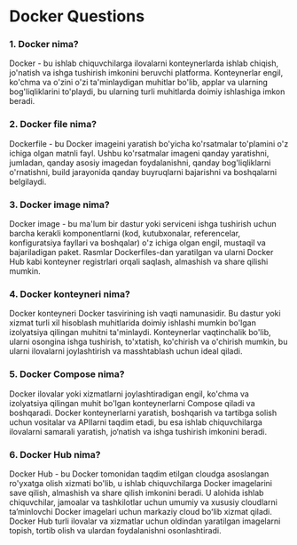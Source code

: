 # Docker Questions
<h3>1. Docker nima?</h3>
   Docker - bu ishlab chiquvchilarga ilovalarni konteynerlarda ishlab chiqish, jo'natish va ishga tushirish imkonini beruvchi platforma. Konteynerlar engil, ko'chma va o'zini o'zi ta'minlaydigan muhitlar bo'lib, applar va ularning bog'liqliklarini to'playdi, bu ularning turli muhitlarda doimiy ishlashiga imkon beradi.

<h3>2. Docker file nima?</h3>
   Dockerfile - bu Docker imageini yaratish bo'yicha ko'rsatmalar to'plamini o'z ichiga olgan matnli fayl. Ushbu ko'rsatmalar imageni qanday yaratishni, jumladan, qanday asosiy imagedan foydalanishni, qanday bog'liqliklarni o'rnatishni, build jarayonida qanday buyruqlarni bajarishni va boshqalarni belgilaydi.

<h3>3. Docker image nima?</h3>
   Docker image - bu ma'lum bir dastur yoki serviceni ishga tushirish uchun barcha kerakli komponentlarni (kod, kutubxonalar, referencelar, konfiguratsiya fayllari va boshqalar) o'z ichiga olgan engil, mustaqil va bajariladigan paket. Rasmlar Dockerfiles-dan yaratilgan va ularni Docker Hub kabi konteyner registrlari orqali saqlash, almashish va share qilishi mumkin.

<h3>4. Docker konteyneri nima?</h3>
   Docker konteyneri Docker tasvirining ish vaqti namunasidir. Bu dastur yoki xizmat turli xil hisoblash muhitlarida doimiy ishlashi mumkin bo'lgan izolyatsiya qilingan muhitni ta'minlaydi. Konteynerlar vaqtinchalik bo'lib, ularni osongina ishga tushirish, to'xtatish, ko'chirish va o'chirish mumkin, bu ularni ilovalarni joylashtirish va masshtablash uchun ideal qiladi.

<h3>5. Docker Compose nima?</h3>
   Docker ilovalar yoki xizmatlarni joylashtiradigan engil, ko'chma va izolyatsiya qilingan muhit bo'lgan konteynerlarni Compose qiladi va boshqaradi. Docker konteynerlarni yaratish, boshqarish va tartibga solish uchun vositalar va APIlarni taqdim etadi, bu esa ishlab chiquvchilarga ilovalarni samarali yaratish, jo‘natish va ishga tushirish imkonini beradi.

<h3>6. Docker Hub nima?</h3>
   Docker Hub - bu Docker tomonidan taqdim etilgan cloudga asoslangan ro'yxatga olish xizmati bo'lib, u ishlab chiquvchilarga Docker imagelarini save qilish, almashish va share qilish imkonini beradi. U alohida ishlab chiquvchilar, jamoalar va tashkilotlar uchun umumiy va xususiy cloudlarni taʼminlovchi Docker imagelari uchun markaziy cloud boʻlib xizmat qiladi. Docker Hub turli ilovalar va xizmatlar uchun oldindan yaratilgan imagelarni topish, tortib olish va ulardan foydalanishni osonlashtiradi.
